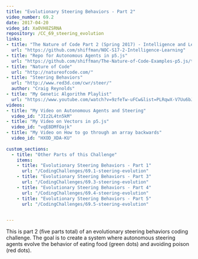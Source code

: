 ```yaml
---
title: "Evolutionary Steering Behaviors - Part 2"
video_number: 69.2
date: 2017-04-20
video_id: XaOVH8ZSRNA
repository: /CC_69_steering_evolution
links:
- title: "The Nature of Code Part 2 (Spring 2017) - Intelligence and Learning"  
  url: "https://github.com/shiffman/NOC-S17-2-Intelligence-Learning"
- title: "Repo for Autonomous Agents in p5.js"  
  url: "https://github.com/shiffman/The-Nature-of-Code-Examples-p5.js/tree/master/chp06_agents"
- title: "Nature of Code"  
  url: "http://natureofcode.com/"
- title: "Steering Behaviors"  
  url: "http://www.red3d.com/cwr/steer/"
  author: "Craig Reynolds"
- title: "My Genetic Algorithm Playlist"  
  url: "https://www.youtube.com/watch?v=9zfeTw-uFCw&list=PLRqwX-V7Uu6bJM3VgzjNV5YxVxUwzALHV"
videos:
- title: "My Video on Autonomous Agents and Steering"
  video_id: "JIz2L4tn5kM"
- title: "My Video on Vectors in p5.js"
  video_id: "vqE8DMfOajk"
- title: "My Video on How to go through an array backwards"  
  video_id: "HXOD_XDA-KU"
  
custom_sections:
  - title: "Other Parts of this Challenge"
    items:
    - title: "Evolutionary Steering Behaviors - Part 1"
      url: "/CodingChallenges/69.1-steering-evolution"
    - title: "Evolutionary Steering Behaviors - Part 3"
      url: "/CodingChallenges/69.3-steering-evolution"
    - title: "Evolutionary Steering Behaviors - Part 4"
      url: "/CodingChallenges/69.4-steering-evolution"
    - title: "Evolutionary Steering Behaviors - Part 5"
      url: "/CodingChallenges/69.5-steering-evolution"

  
---
```


This is part 2 (five parts total) of an evolutionary steering behaviors coding challenge. The goal is to create a system where autonomous steering agents evolve the behavior of eating food (green dots) and avoiding poison (red dots).

